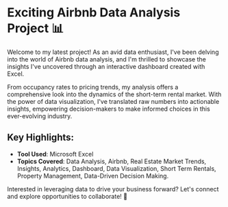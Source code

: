 # Exciting Airbnb Data Analysis Project 📊

Welcome to my latest project! As an avid data enthusiast, I've been delving into the world of Airbnb data analysis, and I'm thrilled to showcase the insights I've uncovered through an interactive dashboard created with Excel.

From occupancy rates to pricing trends, my analysis offers a comprehensive look into the dynamics of the short-term rental market. With the power of data visualization, I've translated raw numbers into actionable insights, empowering decision-makers to make informed choices in this ever-evolving industry.

## Key Highlights:
- **Tool Used**: Microsoft Excel
- **Topics Covered**: Data Analysis, Airbnb, Real Estate Market Trends, Insights, Analytics, Dashboard, Data Visualization, Short Term Rentals, Property Management, Data-Driven Decision Making.

Interested in leveraging data to drive your business forward? Let's connect and explore opportunities to collaborate! 🚀


